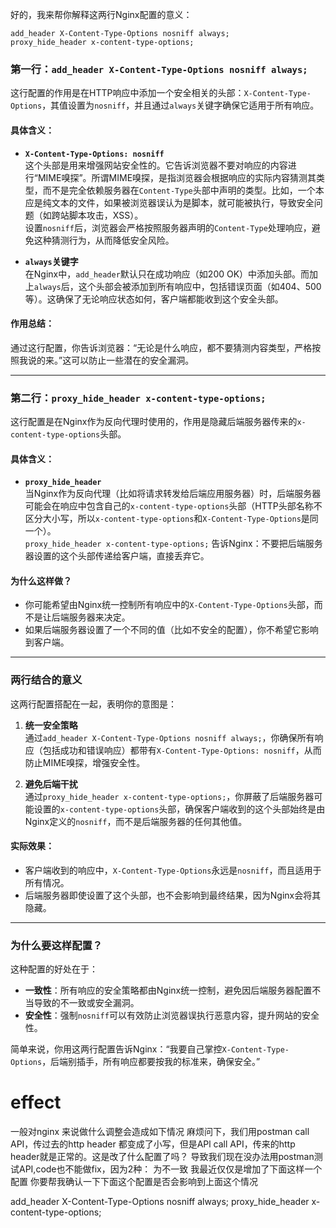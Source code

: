 好的，我来帮你解释这两行Nginx配置的意义：

```nginx
add_header X-Content-Type-Options nosniff always;
proxy_hide_header x-content-type-options;
```

### 第一行：`add_header X-Content-Type-Options nosniff always;`
这行配置的作用是在HTTP响应中添加一个安全相关的头部：`X-Content-Type-Options`，其值设置为`nosniff`，并且通过`always`关键字确保它适用于所有响应。

#### 具体含义：
- **`X-Content-Type-Options: nosniff`**  
  这个头部是用来增强网站安全性的。它告诉浏览器不要对响应的内容进行“MIME嗅探”。所谓MIME嗅探，是指浏览器会根据响应的实际内容猜测其类型，而不是完全依赖服务器在`Content-Type`头部中声明的类型。比如，一个本应是纯文本的文件，如果被浏览器误认为是脚本，就可能被执行，导致安全问题（如跨站脚本攻击，XSS）。  
  设置`nosniff`后，浏览器会严格按照服务器声明的`Content-Type`处理响应，避免这种猜测行为，从而降低安全风险。

- **`always`关键字**  
  在Nginx中，`add_header`默认只在成功响应（如200 OK）中添加头部。而加上`always`后，这个头部会被添加到所有响应中，包括错误页面（如404、500等）。这确保了无论响应状态如何，客户端都能收到这个安全头部。

#### 作用总结：
通过这行配置，你告诉浏览器：“无论是什么响应，都不要猜测内容类型，严格按照我说的来。”这可以防止一些潜在的安全漏洞。

---

### 第二行：`proxy_hide_header x-content-type-options;`
这行配置是在Nginx作为反向代理时使用的，作用是隐藏后端服务器传来的`x-content-type-options`头部。

#### 具体含义：
- **`proxy_hide_header`**  
  当Nginx作为反向代理（比如将请求转发给后端应用服务器）时，后端服务器可能会在响应中包含自己的`x-content-type-options`头部（HTTP头部名称不区分大小写，所以`x-content-type-options`和`X-Content-Type-Options`是同一个）。  
  `proxy_hide_header x-content-type-options;` 告诉Nginx：不要把后端服务器设置的这个头部传递给客户端，直接丢弃它。

#### 为什么这样做？
- 你可能希望由Nginx统一控制所有响应中的`X-Content-Type-Options`头部，而不是让后端服务器来决定。
- 如果后端服务器设置了一个不同的值（比如不安全的配置），你不希望它影响到客户端。

---

### 两行结合的意义
这两行配置搭配在一起，表明你的意图是：

1. **统一安全策略**  
   通过`add_header X-Content-Type-Options nosniff always;`，你确保所有响应（包括成功和错误响应）都带有`X-Content-Type-Options: nosniff`，从而防止MIME嗅探，增强安全性。

2. **避免后端干扰**  
   通过`proxy_hide_header x-content-type-options;`，你屏蔽了后端服务器可能设置的`x-content-type-options`头部，确保客户端收到的这个头部始终是由Nginx定义的`nosniff`，而不是后端服务器的任何其他值。

#### 实际效果：
- 客户端收到的响应中，`X-Content-Type-Options`永远是`nosniff`，而且适用于所有情况。
- 后端服务器即使设置了这个头部，也不会影响到最终结果，因为Nginx会将其隐藏。

---

### 为什么要这样配置？
这种配置的好处在于：
- **一致性**：所有响应的安全策略都由Nginx统一控制，避免因后端服务器配置不当导致的不一致或安全漏洞。
- **安全性**：强制`nosniff`可以有效防止浏览器误执行恶意内容，提升网站的安全性。

简单来说，你用这两行配置告诉Nginx：“我要自己掌控`X-Content-Type-Options`，后端别插手，所有响应都要按我的标准来，确保安全。”

# effect
一般对nginx 来说做什么调整会造成如下情况 麻烦问下，我们用postman call API，传过去的http header 都变成了小写，但是APl call API，传来的http header就是正常的。这是改了什么配置了吗？
导致我们现在没办法用postman测试API,code也不能做fix，因为2种：
为不一致
 我最近仅仅是增加了下面这样一个配置
你要帮我确认一下下面这个配置是否会影响到上面这个情况

add_header X-Content-Type-Options nosniff always;
        proxy_hide_header x-content-type-options;





